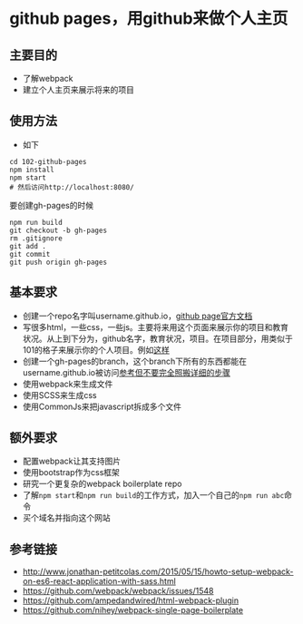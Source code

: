 # github pages，用github来做个人主页

## 主要目的
- 了解webpack
- 建立个人主页来展示将来的项目

## 使用方法
- 如下
```
cd 102-github-pages
npm install
npm start
# 然后访问http://localhost:8080/
```
要创建gh-pages的时候
```
npm run build
git checkout -b gh-pages
rm .gitignore
git add .
git commit
git push origin gh-pages
```

## 基本要求
- 创建一个repo名字叫username.github.io，[github page官方文档](https://pages.github.com/)
- 写很多html，一些css，一些js。主要将来用这个页面来展示你的项目和教育状况。从上到下分为，github名字，教育状况，项目。在项目部分，用类似于101的格子来展示你的个人项目。例如[这样](http://www.nancygarciafashion.com/)
- 创建一个gh-pages的branch，这个branch下所有的东西都能在username.github.io被访问[参考但不要完全照搬详细的步骤](https://help.github.com/articles/creating-project-pages-manually/)
- 使用webpack来生成文件
- 使用SCSS来生成css
- 使用CommonJs来把javascript拆成多个文件

## 额外要求
- 配置webpack让其支持图片
- 使用bootstrap作为css框架
- 研究一个更复杂的webpack boilerplate repo
- 了解`npm start`和`npm run build`的工作方式，加入一个自己的`npm run abc`命令
- 买个域名并指向这个网站

## 参考链接
- http://www.jonathan-petitcolas.com/2015/05/15/howto-setup-webpack-on-es6-react-application-with-sass.html
- https://github.com/webpack/webpack/issues/1548
- https://github.com/ampedandwired/html-webpack-plugin
- https://github.com/nihey/webpack-single-page-boilerplate
